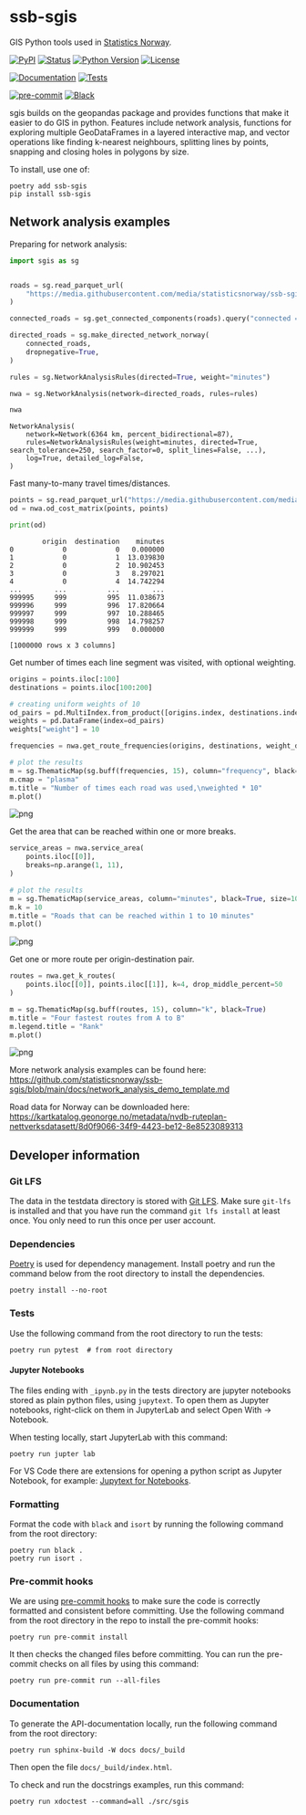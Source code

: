 # ssb-sgis

GIS Python tools used in [Statistics Norway](https://www.ssb.no/en).

[![PyPI](https://img.shields.io/pypi/v/ssb-sgis.svg)][pypi_]
[![Status](https://img.shields.io/pypi/status/ssb-sgis.svg)][status]
[![Python Version](https://img.shields.io/pypi/pyversions/ssb-sgis)][python version]
[![License](https://img.shields.io/pypi/l/ssb-sgis)][license]

[![Documentation](https://img.shields.io/badge/Documentation-GitHub_Pages-green.svg)](https://statisticsnorway.github.io/ssb-sgis/index.html)
[![Tests](https://github.com/statisticsnorway/ssb-sgis/workflows/Tests/badge.svg)][tests]

[![pre-commit](https://img.shields.io/badge/pre--commit-enabled-brightgreen?logo=pre-commit&logoColor=white)][pre-commit]
[![Black](https://img.shields.io/badge/code%20style-black-000000.svg)][black]

[pypi_]: https://pypi.org/project/ssb-sgis/
[status]: https://pypi.org/project/ssb-sgis/
[python version]: https://pypi.org/project/ssb-sgis
[read the docs]: https://ssb-sgis.readthedocs.io/
[tests]: https://github.com/statisticsnorway/ssb-sgis/actions?workflow=Tests
[coverage]: https://sonarcloud.io/component_measures?metric=coverage&id=statisticsnorway_ssb-sgis
[pre-commit]: https://github.com/pre-commit/pre-commit
[black]: https://github.com/psf/black

sgis builds on the geopandas package and provides functions that make it easier to do GIS in python.
Features include network analysis, functions for exploring multiple GeoDataFrames in a layered interactive map,
and vector operations like finding k-nearest neighbours, splitting lines by points, snapping and closing holes
in polygons by size.

To install, use one of:

```shell
poetry add ssb-sgis
pip install ssb-sgis
```

## Network analysis examples

Preparing for network analysis:

```python
import sgis as sg


roads = sg.read_parquet_url(
    "https://media.githubusercontent.com/media/statisticsnorway/ssb-sgis/main/tests/testdata/roads_oslo_2022.parquet"
)

connected_roads = sg.get_connected_components(roads).query("connected == 1")

directed_roads = sg.make_directed_network_norway(
    connected_roads,
    dropnegative=True,
)

rules = sg.NetworkAnalysisRules(directed=True, weight="minutes")

nwa = sg.NetworkAnalysis(network=directed_roads, rules=rules)

nwa
```

    NetworkAnalysis(
        network=Network(6364 km, percent_bidirectional=87),
        rules=NetworkAnalysisRules(weight=minutes, directed=True, search_tolerance=250, search_factor=0, split_lines=False, ...),
        log=True, detailed_log=False,
    )

Fast many-to-many travel times/distances.

```python
points = sg.read_parquet_url("https://media.githubusercontent.com/media/statisticsnorway/ssb-sgis/main/tests/testdata/points_oslo.parquet")
od = nwa.od_cost_matrix(points, points)

print(od)
```

            origin  destination    minutes
    0            0            0   0.000000
    1            0            1  13.039830
    2            0            2  10.902453
    3            0            3   8.297021
    4            0            4  14.742294
    ...        ...          ...        ...
    999995     999          995  11.038673
    999996     999          996  17.820664
    999997     999          997  10.288465
    999998     999          998  14.798257
    999999     999          999   0.000000

    [1000000 rows x 3 columns]

Get number of times each line segment was visited, with optional weighting.

```python
origins = points.iloc[:100]
destinations = points.iloc[100:200]

# creating uniform weights of 10
od_pairs = pd.MultiIndex.from_product([origins.index, destinations.index])
weights = pd.DataFrame(index=od_pairs)
weights["weight"] = 10

frequencies = nwa.get_route_frequencies(origins, destinations, weight_df=weights)

# plot the results
m = sg.ThematicMap(sg.buff(frequencies, 15), column="frequency", black=True)
m.cmap = "plasma"
m.title = "Number of times each road was used,\nweighted * 10"
m.plot()
```

![png](docs/examples/network_analysis_examples_files/network_analysis_examples_5_0.png)

Get the area that can be reached within one or more breaks.

```python
service_areas = nwa.service_area(
    points.iloc[[0]],
    breaks=np.arange(1, 11),
)

# plot the results
m = sg.ThematicMap(service_areas, column="minutes", black=True, size=10)
m.k = 10
m.title = "Roads that can be reached within 1 to 10 minutes"
m.plot()
```

![png](docs/examples/network_analysis_examples_files/network_analysis_examples_9_0.png)

Get one or more route per origin-destination pair.

```python
routes = nwa.get_k_routes(
    points.iloc[[0]], points.iloc[[1]], k=4, drop_middle_percent=50
)

m = sg.ThematicMap(sg.buff(routes, 15), column="k", black=True)
m.title = "Four fastest routes from A to B"
m.legend.title = "Rank"
m.plot()
```

![png](docs/examples/network_analysis_examples_files/network_analysis_examples_11_0.png)

More network analysis examples can be found here: https://github.com/statisticsnorway/ssb-sgis/blob/main/docs/network_analysis_demo_template.md

Road data for Norway can be downloaded here: https://kartkatalog.geonorge.no/metadata/nvdb-ruteplan-nettverksdatasett/8d0f9066-34f9-4423-be12-8e8523089313

## Developer information

### Git LFS

The data in the testdata directory is stored with [Git LFS](https://git-lfs.com/).
Make sure `git-lfs` is installed and that you have run the command `git lfs install`
at least once. You only need to run this once per user account.

### Dependencies

[Poetry](https://python-poetry.org/) is used for dependency management. Install
poetry and run the command below from the root directory to install the dependencies.

```shell
poetry install --no-root
```

### Tests

Use the following command from the root directory to run the tests:

```shell
poetry run pytest  # from root directory
```

#### Jupyter Notebooks

The files ending with `_ipynb.py` in the tests directory are jupyter notebooks
stored as plain python files, using `jupytext`. To open them as Jupyter notebooks,
right-click on them in JupyterLab and select Open With &rarr; Notebook.

When testing locally, start JupyterLab with this command:

```shell
poetry run jupter lab
```

For VS Code there are extensions for opening a python script as Jupyter Notebook,
for example:
[Jupytext for Notebooks](https://marketplace.visualstudio.com/items?itemName=donjayamanne.vscode-jupytext).

### Formatting

Format the code with `black` and `isort` by running the following command from the
root directory:

```shell
poetry run black .
poetry run isort .
```

### Pre-commit hooks

We are using [pre-commit hooks](https://pre-commit.com/) to make sure the code is
correctly formatted and consistent before committing. Use the following command from
the root directory in the repo to install the pre-commit hooks:

```shell
poetry run pre-commit install
```

It then checks the changed files before committing. You can run the pre-commit checks
on all files by using this command:

```shell
poetry run pre-commit run --all-files
```

### Documentation

To generate the API-documentation locally, run the following command from the root
directory:

```shell
poetry run sphinx-build -W docs docs/_build
```

Then open the file `docs/_build/index.html`.

To check and run the docstrings examples, run this command:

```shell
poetry run xdoctest --command=all ./src/sgis
```

<!-- github-only -->

[license]: https://github.com/statisticsnorway/ssb-sgis/blob/main/LICENSE
[contributor guide]: https://github.com/statisticsnorway/ssb-sgis/blob/main/CONTRIBUTING.md
